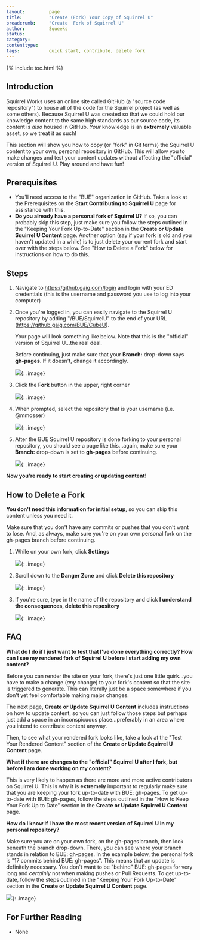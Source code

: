 ```yaml
---
layout:         page
title:          "Create (Fork) Your Copy of Squirrel U"
breadcrumb:     "Create  Fork of Squirrel U"
author:         Squeeks
status:
category:
contenttype:
tags:           quick start, contribute, delete fork
---
```


{% include toc.html %}

## Introduction
Squirrel Works uses an online site called GitHub (a "source code repository") to house all of the code for the Squirrel project
(as well as some others). Because Squirrel U was created so that we could hold our knowledge content to the same high standards as
our source code, its content is *also* housed in GitHub.  *Your* knowledge is an **extremely** valuable asset, so we treat it as such!

This section will show you how to copy (or "fork" in Git terms) the Squirrel U content to your own, personal repository in GitHub. This
will allow you to make changes and test your content updates without affecting the "official" version of Squirrel U. Play around
and have fun!

## Prerequisites

* You'll need access to the "BUE" organization in GitHub.  Take a look at the Prerequisites on the **Start Contributing to Squirrel U**
page for assistance with this.
* **Do you already have a personal fork of Squirrel U?**  If so, you can probably skip this step, just make sure you follow the steps
outlined in the "Keeping Your Fork Up-to-Date" section in the **Create or Update Squirrel U Content** page.  Another option (say if
your fork is old and you haven't updated in a while) is to just delete your current fork and start over with the steps below. See "How to Delete a Fork"
below for instructions on how to do this.

## Steps

1. Navigate to <https://github.gaig.com/login> and login with your ED credentials (this is the username and password you
use to log into your computer)

2. Once you're logged in, you can easily navigate to the Squirrel U repository by adding "/BUE/SquirrelU" to the end of your URL (<https://github.gaig.com/BUE/CubeU>).

    Your page will look something like below.  Note that this is the "official" version of Squirrel U...the real deal.

    Before continuing, just make sure that your **Branch:** drop-down says **gh-pages**.  If it doesn't, change it accordingly.

    ![](images/BUERepository.png){: .image}

3. Click the **Fork** button in the upper, right corner

    ![](images/ForkBUERepo.png){: .image}

4. When prompted, select the repository that is your username (i.e. @mmosser)

    ![](images/ChooseYourRepo.png){: .image}

5. After the BUE Squirrel U repository is done forking to your personal repository, you should see a page like this...again,
make sure your  **Branch:** drop-down is set to **gh-pages** before continuing.

    ![](../images/YourPersonalRepo.png){: .image}

**Now you're ready to start creating or updating content!**

## How to Delete a Fork

**You don't need this information for initial setup**, so you can skip this content unless you need it.

Make sure that you don't have any commits or pushes that you don't want to lose.  And, as always, make sure you're on
your own personal fork on the gh-pages branch before continuing.

1.  While on your own fork, click **Settings**

    ![](images/Settings.png){: .image}

2. Scroll down to the **Danger Zone** and click **Delete this repository**

    ![](images/DangerZone.png){: .image}

3. If you're sure, type in the name of the repository and click **I understand the consequences, delete this repository**

    ![](images/ConfirmDeleteRepository.png){: .image}

## FAQ

**What do I do if I just want to test that I've done everything correctly? How can I see my rendered fork of Squirrel U before I start adding
my own content?**

Before you can render the site on your fork, there's just one little quirk...you have to make a change (*any* change) to your fork's
content so that the site is triggered to generate. This can literally just be a space somewhere if you don't yet feel comfortable making
major changes.

The next page, **Create or Update Squirrel U Content** includes instructions on how to update content, so you can just follow those steps
but perhaps just add a space in an inconspicuous place...preferably in an area where you intend to contribute content anyway.

Then, to see what your rendered fork looks like, take a look at the "Test Your Rendered Content" section of the **Create or Update Squirrel U Content**
page.

**What if there are changes to the "official" Squirrel U after I fork, but before I am done working on my content?**

This is very likely to happen as there are more and more active contributors on Squirrel U. This is why it is **extremely** important
to regularly make sure that you are keeping your fork up-to-date with BUE: gh-pages. To get up-to-date with BUE: gh-pages, follow
the steps outlined in the "How to Keep Your Fork Up to Date" section in the **Create or Update Squirrel U Content** page.

**How do I know if I have the most recent version of Squirrel U in my personal repository?**

Make sure you are on your own fork, on the gh-pages branch, then look beneath the branch drop-down.  There, you can see where your branch stands
in relation to BUE: gh-pages.  In the example below, the personal fork is "17 commits behind BUE: gh-pages".  This means that an
update is definitely necessary.  You don't want to be "behind" BUE: gh-pages for very long and *certainly* not when making pushes
or Pull Requests. To get up-to-date, follow the steps outlined in the "Keeping Your Fork Up-to-Date" section in the **Create or
Update Squirrel U Content** page.

![](images/HowCurrentYourForkIs.png){: .image}

## For Further Reading

* None

